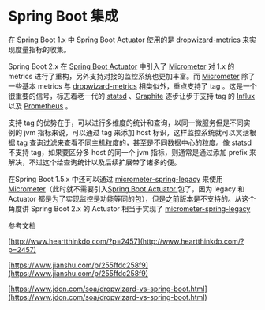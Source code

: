 # Spring Boot 集成

 在 Spring Boot 1.x 中  Spring Boot Actuator 使用的是  [dropwizard-metrics](https://metrics.dropwizard.io)  来实现度量指标的收集。

Spring Boot 2.x 在 [Spring Boot Actuator](https://docs.spring.io/spring-boot/docs/current/reference/htmlsingle/#production-ready) 中引入了 [Micrometer](http://micrometer.io) 对 1.x 的 metrics 进行了重构，另外支持对接的监控系统也更加丰富。而 [Micrometer](http://micrometer.io)  除了一些基本 metrics 与 [dropwizard-metrics](https://metrics.dropwizard.io) 相类似外，重点支持了 tag  。这是一个很重要的信号，标志着老一代的 [statsd](https://github.com/statsd/statsd) 、[Graphite](http://graphiteapp.org) 逐步让步于支持 tag  的 [Influx](https://www.influxdata.com/)  以及 [Prometheus](https://prometheus.io)  。

支持 tag 的优势在于，可以进行多维度的统计和查询，以同一微服务但是不同实例的 jvm 指标来说，可以通过 tag 来添加 host 标识，这样监控系统就可以灵活根据 tag 查询过滤来查看不同主机粒度的，甚至是不同数据中心的粒度。像 [statsd](https://github.com/statsd/statsd) 不支持 tag，如果要区分多 host 的同一个 jvm 指标，则通常是通过添加 prefix 来解决，不过这个给查询统计以及后续扩展带了诸多的便。

在Spring Boot 1.5.x 中还可以通过 [micrometer-spring-legacy](https://github.com/micrometer-metrics/micrometer)  来使用 [Micrometer](http://micrometer.io)（此时就不需要引入[Spring Boot Actuator ](https://docs.spring.io/spring-boot/docs/current/reference/htmlsingle/#production-ready)包了，因为 legacy 和 Actuator 都是为了实现监控是功能等同的包），但是之前版本是不支持的。从这个角度讲 Spring Boot 2.x 的 Actuator  相当于实现了 [micrometer-spring-legacy ](https://github.com/micrometer-metrics/micrometer)



参考文档

[http://www.heartthinkdo.com/?p=2457](http://www.heartthinkdo.com/?p=2457)

[https://www.jianshu.com/p/255ffdc258f9](https://www.jianshu.com/p/255ffdc258f9)

[https://www.jdon.com/soa/dropwizard-vs-spring-boot.html](https://www.jdon.com/soa/dropwizard-vs-spring-boot.html)

